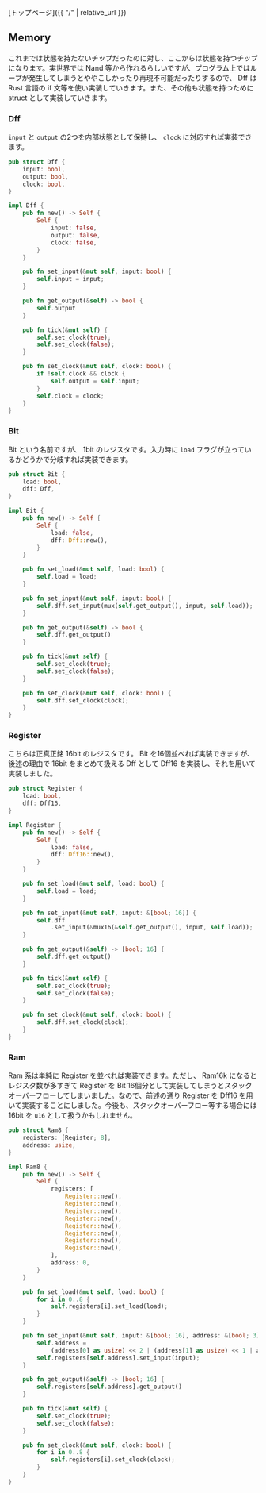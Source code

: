 [トップページ]({{ "/" | relative_url }})

## Memory
これまでは状態を持たないチップだったのに対し、ここからは状態を持つチップになります。実世界では Nand 等から作れるらしいですが、プログラム上ではループが発生してしまうとややこしかったり再現不可能だったりするので、 Dff は Rust 言語の if 文等を使い実装していきます。また、その他も状態を持つために struct として実装していきます。

### Dff
`input` と `output` の2つを内部状態として保持し、 `clock` に対応すれば実装できます。
```rust
pub struct Dff {
    input: bool,
    output: bool,
    clock: bool,
}

impl Dff {
    pub fn new() -> Self {
        Self {
            input: false,
            output: false,
            clock: false,
        }
    }

    pub fn set_input(&mut self, input: bool) {
        self.input = input;
    }

    pub fn get_output(&self) -> bool {
        self.output
    }

    pub fn tick(&mut self) {
        self.set_clock(true);
        self.set_clock(false);
    }

    pub fn set_clock(&mut self, clock: bool) {
        if !self.clock && clock {
            self.output = self.input;
        }
        self.clock = clock;
    }
}
```

### Bit
Bit という名前ですが、 1bit のレジスタです。入力時に `load` フラグが立っているかどうかで分岐すれば実装できます。
```rust
pub struct Bit {
    load: bool,
    dff: Dff,
}

impl Bit {
    pub fn new() -> Self {
        Self {
            load: false,
            dff: Dff::new(),
        }
    }

    pub fn set_load(&mut self, load: bool) {
        self.load = load;
    }

    pub fn set_input(&mut self, input: bool) {
        self.dff.set_input(mux(self.get_output(), input, self.load));
    }

    pub fn get_output(&self) -> bool {
        self.dff.get_output()
    }

    pub fn tick(&mut self) {
        self.set_clock(true);
        self.set_clock(false);
    }

    pub fn set_clock(&mut self, clock: bool) {
        self.dff.set_clock(clock);
    }
}
```

### Register
こちらは正真正銘 16bit のレジスタです。 Bit を16個並べれば実装できますが、後述の理由で 16bit をまとめて扱える Dff として Dff16 を実装し、それを用いて実装しました。
```rust
pub struct Register {
    load: bool,
    dff: Dff16,
}

impl Register {
    pub fn new() -> Self {
        Self {
            load: false,
            dff: Dff16::new(),
        }
    }

    pub fn set_load(&mut self, load: bool) {
        self.load = load;
    }

    pub fn set_input(&mut self, input: &[bool; 16]) {
        self.dff
            .set_input(&mux16(&self.get_output(), input, self.load));
    }

    pub fn get_output(&self) -> [bool; 16] {
        self.dff.get_output()
    }

    pub fn tick(&mut self) {
        self.set_clock(true);
        self.set_clock(false);
    }

    pub fn set_clock(&mut self, clock: bool) {
        self.dff.set_clock(clock);
    }
}
```

### Ram
Ram 系は単純に Register を並べれば実装できます。ただし、 Ram16k になるとレジスタ数が多すぎて Register を Bit 16個分として実装してしまうとスタックオーバーフローしてしまいました。なので、前述の通り Register を Dff16 を用いて実装することにしました。今後も、スタックオーバーフロー等する場合には 16bit を `u16` として扱うかもしれません。
```rust
pub struct Ram8 {
    registers: [Register; 8],
    address: usize,
}

impl Ram8 {
    pub fn new() -> Self {
        Self {
            registers: [
                Register::new(),
                Register::new(),
                Register::new(),
                Register::new(),
                Register::new(),
                Register::new(),
                Register::new(),
                Register::new(),
            ],
            address: 0,
        }
    }

    pub fn set_load(&mut self, load: bool) {
        for i in 0..8 {
            self.registers[i].set_load(load);
        }
    }

    pub fn set_input(&mut self, input: &[bool; 16], address: &[bool; 3]) {
        self.address =
            (address[0] as usize) << 2 | (address[1] as usize) << 1 | address[2] as usize;
        self.registers[self.address].set_input(input);
    }

    pub fn get_output(&self) -> [bool; 16] {
        self.registers[self.address].get_output()
    }

    pub fn tick(&mut self) {
        self.set_clock(true);
        self.set_clock(false);
    }

    pub fn set_clock(&mut self, clock: bool) {
        for i in 0..8 {
            self.registers[i].set_clock(clock);
        }
    }
}
```
